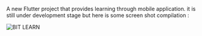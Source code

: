 A new Flutter project that provides learning through mobile application.
it is still under development stage but here is some screen shot compilation :

![BIT LEARN](https://user-images.githubusercontent.com/100947528/236307233-7988bf9b-0349-4a47-8929-1b17ff8eda3e.png)
